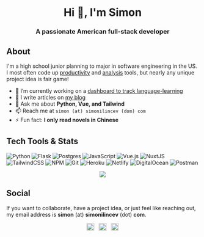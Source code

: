 <h1 align="center">Hi 👋, I'm Simon</h1>
<h3 align="center">A passionate American full-stack developer</h3>

## About

I'm a high school junior planning to major in software engineering in the US. I most often code up [productivity](https://github.com/Destaq/life-calendar) and [analysis](https://github.com/Destaq/language-statistics) tools, but nearly any unique project idea is fair game!

- 🔭  I’m currently working on a [dashboard to track language-learning](https://github.com/Destaq/language-learning-dashboard)
- 📝  I  write articles on [my blog](https://simonilincev.com/blog/)
- 💬  Ask me about **Python, Vue, and Tailwind**
- 📫  Reach me at `simon (at) simonilincev (dom) com`
- ⚡  Fun fact: **I only read novels in Chinese**

## Tech Tools & Stats
![Python](https://img.shields.io/badge/python-%2314354C.svg?style=for-the-badge&logo=python&logoColor=white)
![Flask](https://img.shields.io/badge/flask-%23000.svg?style=for-the-badge&logo=flask&logoColor=white)
![Postgres](https://img.shields.io/badge/postgres-%23316192.svg?style=for-the-badge&logo=postgresql&logoColor=white)
![JavaScript](https://img.shields.io/badge/javascript-%23323330.svg?style=for-the-badge&logo=javascript&logoColor=%23F7DF1E)
![Vue.js](https://img.shields.io/badge/vuejs-%2335495e.svg?style=for-the-badge&logo=vuedotjs&logoColor=%234FC08D)
![NuxtJS](https://img.shields.io/badge/Nuxt-black?style=for-the-badge&logo=nuxt.js&logoColor=white)
![TailwindCSS](https://img.shields.io/badge/tailwindcss-%2338B2AC.svg?style=for-the-badge&logo=tailwind-css&logoColor=white)
![NPM](https://img.shields.io/badge/NPM-%23000000.svg?style=for-the-badge&logo=npm&logoColor=white)
![Git](https://img.shields.io/badge/git-%23F05033.svg?style=for-the-badge&logo=git&logoColor=white)
![Heroku](https://img.shields.io/badge/heroku-%23430098.svg?style=for-the-badge&logo=heroku&logoColor=white)
![Netlify](https://img.shields.io/badge/netlify-%23000000.svg?style=for-the-badge&logo=netlify&logoColor=#00C7B7)
![DigitalOcean](https://img.shields.io/badge/DigitalOcean-%230167ff.svg?style=for-the-badge&logo=digitalOcean&logoColor=white)
![Postman](https://img.shields.io/badge/Postman-FF6C37?style=for-the-badge&logo=postman&logoColor=white)

<p align="center"> <img src="https://github-readme-stats.vercel.app/api?username=destaq&show_icons=true" /> </p>

<!-- <p align="center"> <img src="https://github-readme-streak-stats.herokuapp.com?user=destaq&theme=vue&currStreakNum=3180EC&ring=3180EC&fire=3180EC&sideNums=3180EC" /> </p> -->
  
## Social
If you want to collaborate, have a project idea, or just feel like reaching out, my email address is **simon** (at) **simonilincev** (dot) **com**.
<p align="center">
<a href="https://stackoverflow.com/destaq" target="blank"><img align="center" src="https://cdn.jsdelivr.net/npm/simple-icons@3.0.1/icons/stackoverflow.svg" alt="destaq" height="20" width="20" /></a>
  &nbsp;
<a href="mailto:simon@simonilincev.com" target="blank"><img align="center" src="https://cdn.jsdelivr.net/npm/simple-icons@3.0.1/icons/gmail.svg" alt="Destaq" height="20" width="20" /></a>
  &nbsp;
<a href="https://github.com/Destaq" target="blank"><img align="center" src="https://cdn.jsdelivr.net/npm/simple-icons@3.0.1/icons/github.svg" alt="Destaq" height="20" width="20" /></a>
</p>
